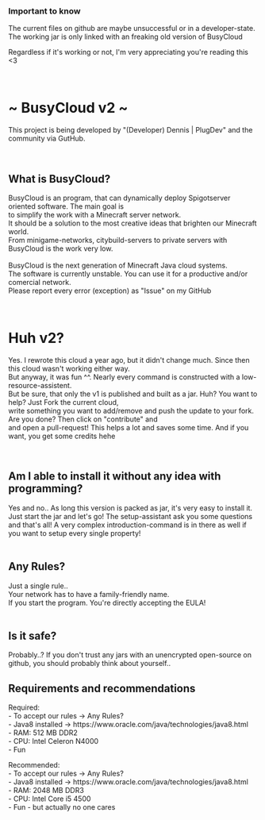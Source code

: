 <h3>Important to know</h3>
<p>The current files on github are maybe unsuccessful or in a developer-state. The working jar is only linked with an freaking old version of BusyCloud<p>
<p>Regardless if it's working or not, I'm very appreciating you're reading this <3</p>
<br>
<h1>~ BusyCloud v2 ~</h1>
<p>This project is being developed by "(Developer) Dennis | PlugDev" and the community via GutHub.</p>
<br>
<h2>What is BusyCloud?</h2>
<p>BusyCloud is an program, that can dynamically deploy Spigotserver oriented software. The main goal is<br>
to simplify the work with a Minecraft server network.<br>
It should be a solution to the most creative ideas that brighten our Minecraft world. <br>
From minigame-networks, citybuild-servers to private servers with BusyCloud is the work very low.<br>
<br>
BusyCloud is the next generation of Minecraft Java cloud systems. <br>
The software is currently unstable. You can use it for a productive and/or comercial network.<br>
Please report every error (exception) as "Issue" on my GitHub</p>
<br>
<h1>Huh v2?</h1>
<p>Yes. I rewrote this cloud a year ago, but it didn't change much. Since then this cloud wasn't working either way.<br>
But anyway, it was fun ^^. Nearly every command is constructed with a low-resource-assistent.<br>
But be sure, that only the v1 is published and built as a jar. Huh? You want to help? Just Fork the current cloud,<br>
write something you want to add/remove and push the update to your fork. Are you done? Then click on "contribute" and<br>
and open a pull-request! This helps a lot and saves some time. And if you want, you get some credits hehe<p>
<br>
<h2>Am I able to install it without any idea with programming?</h2>
Yes and no.. As long this version is packed as jar, it's very easy to install it.<br>
Just start the jar and let's go! The setup-assistant ask you some questions<br>
and that's all! A very complex introduction-command is in there as well if you want to setup every single property!<br>
<br>
<h2>Any Rules?</h2>
Just a single rule..<br>
Your network has to have a family-friendly name.<br>
If you start the program. You're directly accepting the EULA!<br>
<br>
<h2>Is it safe?</h2>
Probably..? If you don't trust any jars with an unencrypted open-source on github, you should probably think about yourself..
<br>
<h2>Requirements and recommendations</h2>
<p>Required:<br>
- To accept our rules -> Any Rules?<br>
- Java8 installed -> https://www.oracle.com/java/technologies/java8.html<br>
- RAM: 512 MB DDR2<br>
- CPU: Intel Celeron N4000<br>
- Fun</p>
<p>Recommended:<br>
- To accept our rules -> Any Rules?<br>
- Java8 installed -> https://www.oracle.com/java/technologies/java8.html<br>
- RAM: 2048 MB DDR3<br>
- CPU: Intel Core i5 4500<br>
- Fun - but actually no one cares</p>
